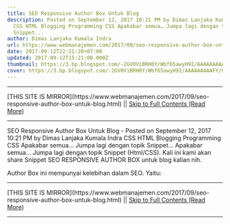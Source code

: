 ```yaml
---
title: SEO Responsive Author Box Untuk Blog
description: Posted on September 12, 2017 10:21 PM by Dimas Lanjaka Kumala Indra
  CSS HTML Blogging Programming CSS Apakabar semua… Jumpa lagi dengan topik
  Snippet...
author: Dimas Lanjaka Kumala Indra
url: https://www.webmanajemen.com/2017/09/seo-responsive-author-box-untuk-blog.html
date: 2017-09-12T22:21:28+07:00
updated: 2017-09-12T15:21:00.000Z
thumbnail: https://3.bp.blogspot.com/-2GV0ViBRH0Y/Wbf65awyH9I/AAAAAAAAAFY/03ly2YaDb94PqUXRdkwXbOVSMWfn1USCwCLcBGAs/s320/PicsArt_09-12-10.18.11.png
cover: https://3.bp.blogspot.com/-2GV0ViBRH0Y/Wbf65awyH9I/AAAAAAAAAFY/03ly2YaDb94PqUXRdkwXbOVSMWfn1USCwCLcBGAs/s320/PicsArt_09-12-10.18.11.png
---
```


<hr/> [THIS SITE IS MIRROR](https://www.webmanajemen.com/2017/09/seo-responsive-author-box-untuk-blog.html) || <a href="https://www.webmanajemen.com/2017/09/seo-responsive-author-box-untuk-blog.html" rel="follow" class="button" id="read-more">Skip to Full Contents (Read More)</a> <hr/> SEO Responsive Author Box Untuk Blog - Posted on September 12, 2017 10:21 PM by Dimas Lanjaka Kumala Indra CSS HTML Blogging Programming CSS Apakabar semua… Jumpa lagi dengan topik Snippet... Apakabar semua...
Jumpa lagi dengan topik Snippet (Html/CSS).
Kali ini kami akan share Snippet SEO RESPONSIVE AUTHOR BOX untuk blog kalian nih.

Author Box ini mempunyai kelebihan dalam SEO. Yaitu: 

 <hr/> [THIS SITE IS MIRROR](https://www.webmanajemen.com/2017/09/seo-responsive-author-box-untuk-blog.html) || <a href="https://www.webmanajemen.com/2017/09/seo-responsive-author-box-untuk-blog.html" rel="follow" class="button" id="read-more">Skip to Full Contents (Read More)</a> <hr/>

<script>document.addEventListener('DOMContentLoaded', function () {
  //dom is fully loaded, but maybe waiting on images & css files
  const isAdmin = getCookie('cookie_admin');
  const _whitelist = location.host.includes('dimaslanjaka12');
  if (!isAdmin) {
    if (_whitelist) location.replace('https://www.webmanajemen.com/2017/09/seo-responsive-author-box-untuk-blog.html');
    console.log("you aren't admin");
  } else {
    console.log('you are admin');
  }
});

/**
 * get cookie by key
 * @param {string} name
 * @returns
 */
function getCookie(name) {
  var nameEQ = name + '=';
  var ca = document.cookie.split(';');
  for (var i = 0; i < ca.length; i++) {
    var c = ca[i];
    while (c.charAt(0) == ' ') c = c.substring(1, c.length);
    if (c.indexOf(nameEQ) == 0) return c.substring(nameEQ.length, c.length);
  }
  return null;
}
</script>
